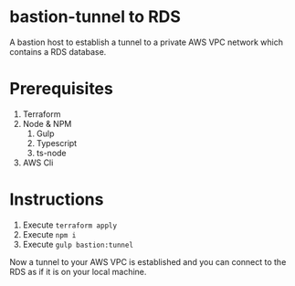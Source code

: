 # bastion-tunnel to RDS
A bastion host to establish a tunnel to a private AWS VPC network which contains a RDS database.

# Prerequisites
1. Terraform
2. Node & NPM
    1. Gulp
    2. Typescript
    3. ts-node
3. AWS Cli

# Instructions
1. Execute ```terraform apply```
2. Execute ```npm i```
3. Execute ```gulp bastion:tunnel```

Now a tunnel to your AWS VPC is established and you can connect to the RDS as if it is on your local machine.